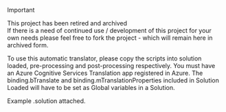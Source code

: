 > [!IMPORTANT]
> This project has been retired and archived  
> If there is a need of continued use / development of this project for your own needs please feel free to fork the project - which will remain here in archived form.

To use this automatic translator, please copy the scripts into solution loaded, pre-processing and post-processing respectively.
You must have an Azure Cognitive Services Translation app registered in Azure.
The binding.bTranslate and binding.mTranslationProperties included in Solution Loaded will have to be set as Global variables in a Solution.

Example .solution attached.
